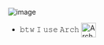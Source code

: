 ![image](https://github.com/OxD3ADB33F/OxD3ADB33F/assets/123683822/b18397f1-2093-400e-93b8-393d5290776e)


- 𝚋𝚝𝚠 𝙸 𝚞𝚜𝚎 𝙰𝚛𝚌𝚑 [<img src="https://raw.githubusercontent.com/Raymo111/Raymo111/master/socials/arch.svg" height="30em" align="center" alt="Arch Linux Logo" title="Arch Linux Logo"/>](https://archlinux.org/)
